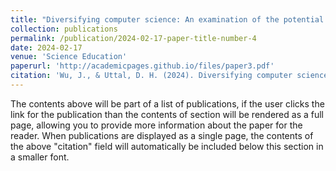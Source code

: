 ```yaml
---
title: "Diversifying computer science: An examination of the potential influences of women‐in‐computing groups"
collection: publications
permalink: /publication/2024-02-17-paper-title-number-4
date: 2024-02-17
venue: 'Science Education'
paperurl: 'http://academicpages.github.io/files/paper3.pdf'
citation: 'Wu, J., & Uttal, D. H. (2024). Diversifying computer science: An examination of the potential influences of women‐in‐computing groups. Science Education, 108(3), 957-980.'
---
```


The contents above will be part of a list of publications, if the user clicks the link for the publication than the contents of section will be rendered as a full page, allowing you to provide more information about the paper for the reader. When publications are displayed as a single page, the contents of the above "citation" field will automatically be included below this section in a smaller font.
